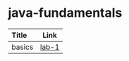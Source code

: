 # java-fundamentals

| Title | Link |
| :-- | :--: |
| basics|[lab-1](https://ahmedbani.github.io/java-fundamentals/Main.java)|
